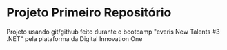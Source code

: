 # Projeto Primeiro Repositório
Projeto usando git/github feito durante o bootcamp "everis New Talents #3 .NET" pela plataforma da Digital Innovation One
